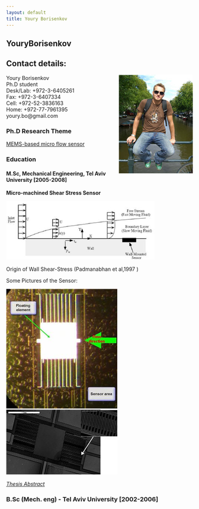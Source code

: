 ```yaml
---
layout: default
title: Youry Borisenkov
---
```


## YouryBorisenkov

## Contact details: 

<html>
<img src = "../images/youry.jpg" align = "right">
Youry Borisenkov<br>
Ph.D student <br>
Desk/Lab: +972-3-6405261 <br>
Fax: +972-3-6407334 <br>
Cell: +972-52-3836163 <br>
Home: +972-77-7961395 <br>
youry.bo@gmail.com <br>
</html>

### Ph.D Research Theme

[MEMS-based micro flow sensor](../research/microsensor.html)


### Education

#### M.Sc, Mechanical Engineering, Tel Aviv University [2005-2008]

**Micro-machined Shear Stress Sensor** 

![](../images/shear3.jpg) 

Origin of Wall Shear-Stress (Padmanabhan et al,1997 ) 

Some Pictures of the Sensor: 

![](../images/shear1.jpg) 
![](../images/shea2.jpg)
 

 [*Thesis Abstract*](../files/Abstract.doc) 

### B.Sc  (Mech. eng) - Tel Aviv University [2002-2006]   
  


